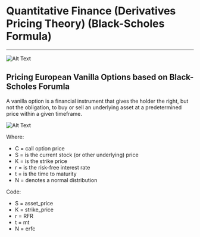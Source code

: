 
# Quantitative Finance (Derivatives Pricing Theory) (Black-Scholes Formula)
<hr>

![Alt Text](http://news.efinancialcareers.com/binaries/content/gallery/efinancial-careers/articles/2018/07/GettyImages-519161720.jpg)

<h2> Pricing European Vanilla Options based on Black-Scholes Forumla </h2>
<p> A vanilla option is a financial instrument that gives the holder the right, but not the 
obligation, to buy or sell an underlying asset at a predetermined price within a given timeframe. </p>

![Alt Text](https://derattizzazione.info/photos/44e8d59db100e7d0f16ea6f128d93242.png)

<p2> Where: </p2>
<ul>
  <li> C = call option price </li>
  <li> S = is the current stock (or other underlying) price </li>
  <li> K = is the strike price </li>
  <li> r = is the risk-free interest rate </li>
  <li> t = is the time to maturity </li>
  <li> N = denotes a normal distribution </li>
 </ul>
  
 <p3> Code: <p3>
  <ul> 
    <li> S = asset_price </li>
    <li> K = strike_price </li>
    <li> r = RFR </li>
    <li> t = mt </li>
    <li> N = erfc </li>
